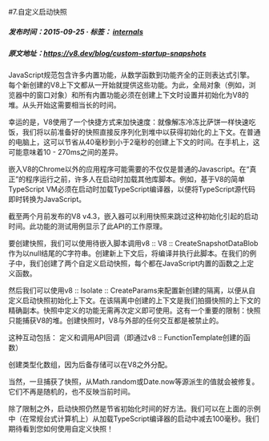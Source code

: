 #7.自定义启动快照

##### 发布时间：2015-09-25 · 标签： [internals](https://v8.dev/blog/tags/internals)

##### 原文地址：https://v8.dev/blog/custom-startup-snapshots

JavaScript规范包含许多内置功能，从数学函数到功能齐全的正则表达式引擎。每个新创建的V8上下文都从一开始就提供这些功能。为此，全局对象（例如，浏览器中的窗口对象）和所有内置功能必须在创建上下文时设置并初始化为V8的堆。从头开始这需要相当长的时间。

幸运的是，V8使用了一个快捷方式来加快速度：就像解冻冷冻比萨饼一样快速吃饭，我们将以前准备好的快照直接反序列化到堆中以获得初始化的上下文。在普通的电脑上，这可以节省从40毫秒到小于2毫秒的创建上下文的时间。在手机上，这可能意味着10 - 270ms之间的差异。

嵌入V8的Chrome以外的应用程序可能需要的不仅仅是普通的Javascript。在“真正”的程序运行之前，许多人在启动时加载其他库脚本。例如，基于V8的简单TypeScript VM必须在启动时加载TypeScript编译器，以便将TypeScript源代码即时转换为JavaScript。

截至两个月前发布的V8 v4.3，嵌入器可以利用快照来跳过这种初始化引起的启动时间。此功能的测试用例显示了此API的工作原理。

要创建快照，我们可以使用待嵌入脚本调用v8 :: V8 :: CreateSnapshotDataBlob作为以null结尾的C字符串。创建新上下文后，将编译并执行此脚本。在我们的例子中，我们创建了两个自定义启动快照，每个都在JavaScript内置的函数之上定义函数。

然后我们可以使用v8 :: Isolate :: CreateParams来配置新创建的隔离，以便从自定义启动快照初始化上下文。在该隔离中创建的上下文是我们拍摄快照的上下文的精确副本。快照中定义的功能无需再次定义即可使用。这有一个重要的限制：快照只能捕获V8的堆。创建快照时，V8与外部的任何交互都是被禁止的。

这种互动包括： 定义和调用API回调（即通过v8 :: FunctionTemplate创建的函数）

创建类型化数组，因为后备存储可以在V8之外分配。

当然，一旦捕获了快照，从Math.random或Date.now等源派生的值就会被修复。它们不再是随机的，也不反映当前时间。

除了限制之外，启动快照仍然是节省初始化时间的好方法。我们可以在上面的示例中（在常规台式计算机上）从加载TypeScript编译器的启动中减去100毫秒。我们期待看到您如何使用自定义快照！